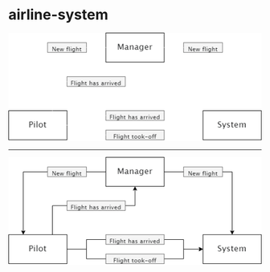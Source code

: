 # airline-system

![airline-system](image/airline-system.png)

---

![airline-system](image/airline-system1.png)
